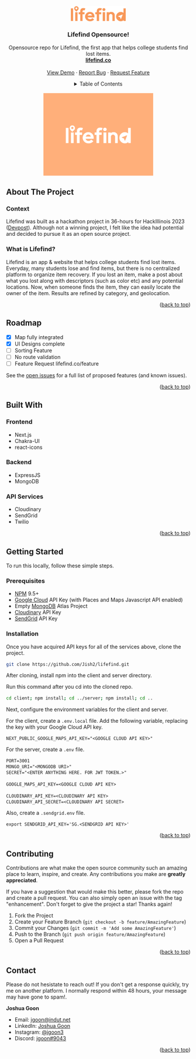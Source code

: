 <!-- Improved compatibility of back to top link: See: https://github.com/Jish2/lifefind/pull/73 -->

<a name="readme-top"></a>

<!-- [![Contributors][contributors-shield]][contributors-url]
[![Forks][forks-shield]][forks-url]
[![Stargazers][stars-shield]][stars-url]
[![Issues][issues-shield]][issues-url]
[![MIT License][license-shield]][license-url]
[![LinkedIn][linkedin-shield]][linkedin-url] -->

<!-- PROJECT LOGO -->
<br />
<div align="center">
  <a href="https://github.com/Jish2/lifefind">
    <img src="client/public/favicons/lifefind.svg" alt="Logo" width="150">
  </a>

  <h3 align="center">Lifefind Opensource!</h3>

  <p align="center">
Opensource repo for Lifefind, the first app that helps college students find lost items.
    <br />
    <a href="https://lifefind.co/"><strong>lifefind.co</strong></a>
    <br />
    <br />
    <!-- WEBSITE IS NOT DEPLOYED -->
    <a href="https://lifefind.co/">View Demo</a>
    ·
    <a href="https://github.com/Jish2/lifefind/issues">Report Bug</a>
    ·
    <!-- THIS WILL EVENTUALLY BE https://lifefind.co/feature -->
    <a href="https://github.com/Jish2/lifefind/issues">Request Feature</a>
  </p>
</div>

<!-- TABLE OF CONTENTS -->
<div align="center">
    <details>
    <summary>Table of Contents</summary>
    <ul>
        <li>
        <a href="#about-the-project">About The Project</a>
        <ul>
            <li><a href="#built-with">Built With</a></li>
        </ul>
        </li>
        <li>
        <a href="#getting-started">Getting Started</a>
        <ul>
            <li><a href="#prerequisites">Prerequisites</a></li>
            <li><a href="#installation">Installation</a></li>
        </ul>
        </li>
        <li><a href="#usage">Usage</a></li>
        <li><a href="#roadmap">Roadmap</a></li>
        <li><a href="#contributing">Contributing</a></li>
        <li><a href="#license">License</a></li>
        <li><a href="#contact">Contact</a></li>
        <li><a href="#acknowledgments">Acknowledgments</a></li>
    </ul>
    </details>
</div>

<br>

<!-- ABOUT THE PROJECT -->

<!-- [![Product Name Screen Shot][product-screenshot]](https://example.com) -->
<div align="center">
    <img src="client/public/favicons/thumbnail.png" alt="Logo" width="300" height="225">
</div>

## About The Project

### Context

Lifefind was built as a hackathon project in 36-hours for HackIllinois 2023 ([Devpost](https://devpost.com/software/lifefind)). Although not a winning project, I felt like the idea had potential and decided to pursue it as an open source project.

### What is Lifefind?

Lifefind is an app & website that helps college students find lost items. Everyday, many students lose and find items, but there is no centralized platform to organize item recovery. If you lost an item, make a post about what you lost along with descriptors (such as color etc) and any potential locations. Now, when someone finds the item, they can easily locate the owner of the item. Results are refined by category, and geolocation.

<p align="right">(<a href="#readme-top">back to top</a>)</p>

<!-- ROADMAP -->

## Roadmap

-   [x] Map fully integrated
-   [x] UI Designs complete
-   [ ] Sorting Feature
-   [ ] No route validation
-   [ ] Feature Request lifefind.co/feature

See the [open issues](https://github.com/Jish2/lifefind/issues) for a full list of proposed features (and known issues).

<p align="right">(<a href="#readme-top">back to top</a>)</p>

## Built With

### Frontend

<!-- -   [![Next][next.js]][next-url] -->

-   Next.js
-   Chakra-UI
-   react-icons

### Backend

-   ExpressJS
-   MongoDB

### API Services

-   Cloudinary
-   SendGrid
-   Twilio

<p align="right">(<a href="#readme-top">back to top</a>)</p>

<!-- GETTING STARTED -->

## Getting Started

To run this locally, follow these simple steps.

### Prerequisites

-   [NPM](https://www.npmjs.com/) 9.5+
-   [Google Cloud](https://console.cloud.google.com/welcome) API Key (with Places and Maps Javascript API enabled)
-   Empty [MongoDB](https://www.mongodb.com/atlas) Atlas Project
-   [Cloudinary](https://cloudinary.com/) API Key
-   [SendGrid](https://sendgrid.com/) API Key

### Installation

Once you have acquired API keys for all of the services above, clone the project.

```bash
git clone https://github.com/Jish2/lifefind.git
```

After cloning, install npm into the client and server directory.

Run this command after you cd into the cloned repo.

```bash
cd client; npm install; cd ../server; npm install; cd ..
```

Next, configure the environment variables for the client and server.

For the client, create a `.env.local` file. Add the following variable, replacing the key with your Google Cloud API key.

```env
NEXT_PUBLIC_GOOGLE_MAPS_API_KEY="<GOOGLE CLOUD API KEY>"
```

For the server, create a `.env` file.

```env
PORT=3001
MONGO_URI="<MONGODB URI>"
SECRET="<ENTER ANYTHING HERE. FOR JWT TOKEN.>"

GOOGLE_MAPS_API_KEY=<GOOGLE CLOUD API KEY>

CLOUDINARY_API_KEY=<CLOUDINARY API KEY>
CLOUDINARY_API_SECRET=<CLOUDINARY API SECRET>
```

Also, create a `.sendgrid.env` file.

```
export SENDGRID_API_KEY='SG.<SENDGRID API KEY>'
```

<p align="right">(<a href="#readme-top">back to top</a>)</p>

<!-- CONTRIBUTING -->

## Contributing

Contributions are what make the open source community such an amazing place to learn, inspire, and create. Any contributions you make are **greatly appreciated**.

If you have a suggestion that would make this better, please fork the repo and create a pull request. You can also simply open an issue with the tag "enhancement".
Don't forget to give the project a star! Thanks again!

1. Fork the Project
2. Create your Feature Branch (`git checkout -b feature/AmazingFeature`)
3. Commit your Changes (`git commit -m 'Add some AmazingFeature'`)
4. Push to the Branch (`git push origin feature/AmazingFeature`)
5. Open a Pull Request

<p align="right">(<a href="#readme-top">back to top</a>)</p>

<!-- CONTACT -->

## Contact

Please do not hesistate to reach out! If you don't get a response quickly, try me on another platform. I normally respond within 48 hours, your message may have gone to spam!.

**Joshua Goon**

-   Email: [jgoon@indut.net](mailto:jgoon@indut.net)
-   LinkedIn: [Joshua Goon](https://linkedin.com/in/jgoon)
-   Instagram: [@jgoon3](https://instagram.com/jgoon3)
-   Discord: [jgoon#9043](https://discord.com)

<p align="right">(<a href="#readme-top">back to top</a>)</p>

<!-- MARKDOWN LINKS & IMAGES -->
<!-- https://www.markdownguide.org/basic-syntax/#reference-style-links -->

[contributors-shield]: https://img.shields.io/github/contributors/Jish2/lifefind.svg?style=for-the-badge
[contributors-url]: https://github.com/Jish2/lifefind/graphs/contributors
[forks-shield]: https://img.shields.io/github/forks/Jish2/lifefind.svg?style=for-the-badge
[forks-url]: https://github.com/Jish2/lifefind/network/members
[stars-shield]: https://img.shields.io/github/stars/Jish2/lifefind.svg?style=for-the-badge
[stars-url]: https://github.com/Jish2/lifefind/stargazers
[issues-shield]: https://img.shields.io/github/issues/Jish2/lifefind.svg?style=for-the-badge
[issues-url]: https://github.com/Jish2/lifefind/issues
[license-shield]: https://img.shields.io/github/license/Jish2/lifefind.svg?style=for-the-badge
[license-url]: https://github.com/Jish2/lifefind/blob/master/LICENSE.txt
[linkedin-shield]: https://img.shields.io/badge/-LinkedIn-black.svg?style=for-the-badge&logo=linkedin&colorB=555
[linkedin-url]: https://linkedin.com/in/jgoon
[product-screenshot]: client/public/favicons/thumbnail.png
[next.js]: https://img.shields.io/badge/next.js-000000?style=for-the-badge&logo=nextdotjs&logoColor=white
[next-url]: https://nextjs.org/
[react.js]: https://img.shields.io/badge/React-20232A?style=for-the-badge&logo=react&logoColor=61DAFB
[react-url]: https://reactjs.org/
[vue.js]: https://img.shields.io/badge/Vue.js-35495E?style=for-the-badge&logo=vuedotjs&logoColor=4FC08D
[vue-url]: https://vuejs.org/
[angular.io]: https://img.shields.io/badge/Angular-DD0031?style=for-the-badge&logo=angular&logoColor=white
[angular-url]: https://angular.io/
[svelte.dev]: https://img.shields.io/badge/Svelte-4A4A55?style=for-the-badge&logo=svelte&logoColor=FF3E00
[svelte-url]: https://svelte.dev/
[laravel.com]: https://img.shields.io/badge/Laravel-FF2D20?style=for-the-badge&logo=laravel&logoColor=white
[laravel-url]: https://laravel.com
[bootstrap.com]: https://img.shields.io/badge/Bootstrap-563D7C?style=for-the-badge&logo=bootstrap&logoColor=white
[bootstrap-url]: https://getbootstrap.com
[jquery.com]: https://img.shields.io/badge/jQuery-0769AD?style=for-the-badge&logo=jquery&logoColor=white
[jquery-url]: https://jquery.com
